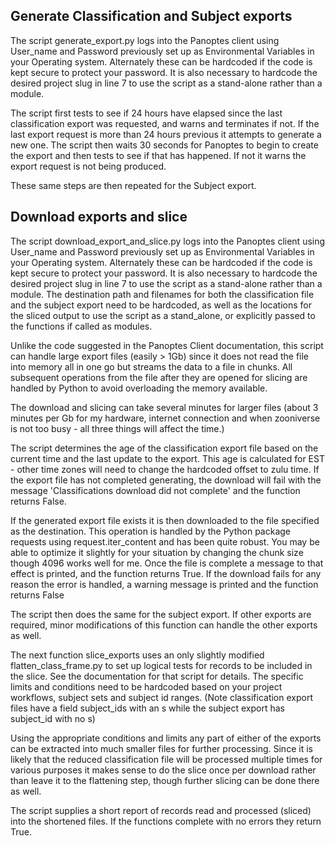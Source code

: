 ## Generate Classification and Subject exports

The script generate_export.py logs into the Panoptes client using User_name and Password previously set up as Environmental Variables in your Operating system.  Alternately these can be hardcoded if the code is kept secure to protect your password. It is also necessary to hardcode the desired project slug in line 7 to use the script as a stand-alone rather than a module.

The script first tests to see if 24 hours have elapsed since the last classification export was requested, and warns and terminates if not. If the last export request is more than 24 hours previous it attempts to generate a new one.  The script then waits 30 seconds for Panoptes to begin to create the export and then tests to see if that has happened. If not it warns the export request is not being produced.

These same steps are then repeated for the Subject export.

## Download exports and slice

The script download_export_and_slice.py logs into the Panoptes client using User_name and Password previously set up as Environmental Variables in your Operating system.  Alternately these can be hardcoded if the code is kept secure to protect your password. It is also necessary to hardcode the desired project slug in line 7 to use the script as a stand-alone rather than a module.
The destination path and filenames for both the classification file and the subject export need to be hardcoded, as well as the locations for the sliced output to use the script as a stand_alone, or explicitly passed to the functions if called as modules. 


Unlike the code suggested in the Panoptes Client documentation, this script can handle large export files (easily > 1Gb) since it does not read the file into memory all in one go but streams the data to a file in chunks. All subsequent operations from the file after they are opened for slicing are handled by Python to avoid overloading the memory available.

The download and slicing can take several minutes for larger files (about 3 minutes per Gb for my hardware, internet connection and when zooniverse is not too busy - all three things will affect the time.)

The script determines the age of the classification export file based on the current time and the last update to the export.  This age is calculated for EST - other time zones will need to change the hardcoded offset to zulu time.  If the export file has not completed generating, the download will fail with the message 'Classifications download did not complete' and the function returns False.

If the generated export file exists it is then downloaded to the file specified as the destination.  This operation is handled by the Python package requests using request.iter_content and has been quite robust. You may be able to optimize it slightly for your situation by changing the chunk size though 4096 works well for me.  Once the file is complete a message to that effect is printed, and the function returns True. If the download fails for any reason the error is handled, a warning message is printed and the function returns False

The script then does the same for the subject export.  If other exports are required, minor modifications of this function can handle the other exports as well.

The next function slice_exports uses an only slightly modified flatten_class_frame.py to set up logical tests for records to be included in the slice. See the documentation for that script for details.  The specific limits and conditions need to be hardcoded based on your project workflows, subject sets and subject id ranges.  (Note classification export files have a field subject_ids with an s while the subject export has subject_id with no s)

Using the appropriate conditions and limits any part of either of the exports can be extracted into much smaller files for further processing.  Since it is likely that the reduced classification file will be processed multiple times for various purposes it makes sense to do the slice once per download rather than leave it to the flattening step, though further slicing can be done there as well.

The script supplies a short report of records read and processed (sliced) into the shortened files.  If the functions complete with no errors they return True.
